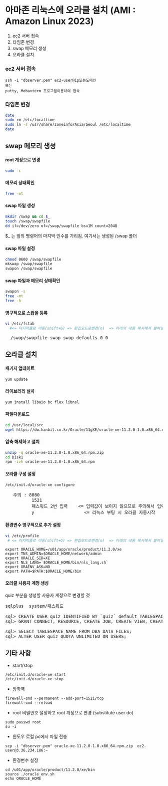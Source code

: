 아마존 리눅스에 오라클 설치  (AMI : Amazon Linux 2023)
======================================================
1. ec2 서버 접속
2. 타임존 변경
3. swap 메모리 생성
4. 오라클 설치


### ec2 서버 접속
```
ssh -i "dbserver.pem" ec2-user@ip또는도메인  
또는  
putty, Mobaxterm 프로그램이용하여 접속
```

### 타임존 변경
```bash
date
sudo rm /etc/localtime
sudo ln -s /usr/share/zoneinfo/Asia/Seoul /etc/localtime
date
```

## swap 메모리 생성

#### root 계정으로 변경
```bash
sudo -i
```

#### 메모리 상태확인
```bash
free -mt
```

#### swap 파일 생성
```bash
mkdir /swap && cd $_
touch /swap/swapfile
dd if=/dev/zero of=/swap/swapfile bs=1M count=2048
```
$_ 는 앞의 명령어의 마지막 인수를 가리킴. 여기서는 생성된 /swap 폴더

#### swap 파일 설정
```bash
chmod 0600 /swap/swapfile
mkswap /swap/swapfile
swapon /swap/swapfile
```

#### swap 파일과 메모리 상태확인
```bash
swapon -s
free -mt
free -h
```

#### 영구적으로 스왑을 등록
```bash
vi /etc/fstab   
  #<= 마지막줄로 이동(shift+G) => 편집모드로변경(o)  => 아래의 내용 복사해서 붙여넣기 => 저장하고 끝내기 (ESC :wq)
```
<pre>
  /swap/swapfile swap swap defaults 0 0
</pre>




## 오라클 설치

#### 패키지 업데이트
```bash
yum update
```

#### 라이브러리 설치
```bash
yum install libaio bc flex libnsl
```

#### 파일다운로드
```bash
cd /usr/local/src
wget https://dw.hanbit.co.kr/Oracle/11gXE/oracle-xe-11.2.0-1.0.x86_64.rpm.zip
```

#### 압축 해제하고 설치
```bash
unzip -q oracle-xe-11.2.0-1.0.x86_64.rpm.zip
cd Disk1
rpm -ivh oracle-xe-11.2.0-1.0.x86_64.rpm 
```

#### 오라클 구성 설정
```bash
/etc/init.d/oracle-xe configure
```
<pre>
   주의 : 8080
          1521       
          패스워드 2번 입력    <= 입력값이 보이지 않으므로 주의해서 입력(sys,system 관리자 계정의 패스워드)
          y                   <= 리눅스 부팅 시 오라클 자동시작
</pre>


#### 환경변수 영구적으로 추가 설정
```bash
vi /etc/profile
 # <= 마지막줄로 이동(shift+G) => 편집모드로변경(o)  => 아래의 내용 복사해서 붙여넣기 => 저장하고 끝내기 (ESC :wq)
```
```
export ORACLE_HOME=/u01/app/oracle/product/11.2.0/xe
export TNS_ADMIN=$ORACLE_HOME/network/admin
export ORACLE_SID=XE
export NLS_LANG=`$ORACLE_HOME/bin/nls_lang.sh`
export ORAENV_ASK=NO
export PATH=$PATH:$ORACLE_HOME/bin
```

#### 오라클 사용자 계정 생성
quiz 부분을 생성할 사용자 계정으로 변경할 것  
<pre>
sqlplus  system/패스워드

sql> CREATE USER quiz IDENTIFIED BY `quiz` default TABLESPACE USERS;
sql> GRANT CONNECT, RESOURCE, CREATE JOB, CREATE VIEW, CREATE ANY CONTEXT TO quiz;

sql> SELECT TABLESPACE_NAME FROM DBA_DATA_FILES;
sql> ALTER USER quiz QUOTA UNLIMITED ON USERS;
</pre>


기타 사항
----------

- start/stop
```
/etc/init.d/oracle-xe start
/etc/init.d/oracle-xe stop
```

- 방화벽
```
firewall-cmd --permanent --add-port=1521/tcp
firewall-cmd --reload
```

- root 비밀번호 설정하고 root 계정으로 변경 (substitute user do)
```
sudo passwd root
su -i     
```

- 윈도우 로컬 pc에서 파일 전송
```
scp -i "dbserver.pem" oracle-xe-11.2.0-1.0.x86_64.rpm.zip  ec2-user@3.36.234.186:~
```

- 환경변수 설정
```
cd /u01/app/oracle/product/11.2.0/xe/bin
source ./oracle_env.sh
echo ORACLE_HOME
```


